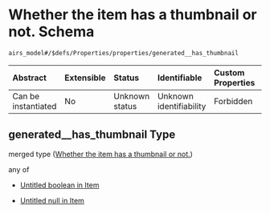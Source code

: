 # Whether the item has a thumbnail or not. Schema

```txt
airs_model#/$defs/Properties/properties/generated__has_thumbnail
```



| Abstract            | Extensible | Status         | Identifiable            | Custom Properties | Additional Properties | Access Restrictions | Defined In                                                                |
| :------------------ | :--------- | :------------- | :---------------------- | :---------------- | :-------------------- | :------------------ | :------------------------------------------------------------------------ |
| Can be instantiated | No         | Unknown status | Unknown identifiability | Forbidden         | Allowed               | none                | [model.schema.json\*](../../out/model.schema.json "open original schema") |

## generated\_\_has\_thumbnail Type

merged type ([Whether the item has a thumbnail or not.](model-defs-properties-properties-whether-the-item-has-a-thumbnail-or-not.md))

any of

*   [Untitled boolean in Item](model-defs-properties-properties-whether-the-item-has-a-thumbnail-or-not-anyof-0.md "check type definition")

*   [Untitled null in Item](model-defs-properties-properties-whether-the-item-has-a-thumbnail-or-not-anyof-1.md "check type definition")
